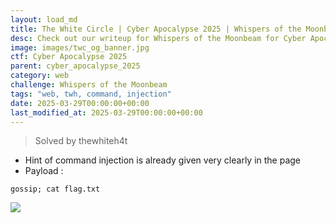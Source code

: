 ```yaml
---
layout: load_md
title: The White Circle | Cyber Apocalypse 2025 | Whispers of the Moonbeam Writeup
desc: Check out our writeup for Whispers of the Moonbeam for Cyber Apocalypse 2025 capture the flag competition.
image: images/twc_og_banner.jpg
ctf: Cyber Apocalypse 2025
parent: cyber_apocalypse_2025
category: web
challenge: Whispers of the Moonbeam
tags: "web, twh, command, injection"
date: 2025-03-29T00:00:00+00:00
last_modified_at: 2025-03-29T00:00:00+00:00
---
```




> Solved by thewhiteh4t


- Hint of command injection is already given very clearly in the page
- Payload :

```
gossip; cat flag.txt
```

![](https://i.imgur.com/TMZLUhN.png)


